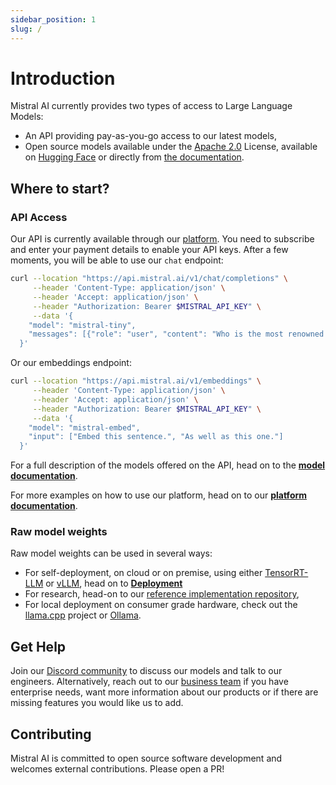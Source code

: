 ```yaml
---
sidebar_position: 1
slug: /
---
```


# Introduction

Mistral AI currently provides two types of access to Large Language Models: 
- An API providing pay-as-you-go access to our latest models,
- Open source models available under the [Apache 2.0](https://github.com/apache/.github/blob/main/LICENSE) License, available on [Hugging Face](https://huggingface.co/mistralai) or directly from [the documentation](/models).

## Where to start?

### API Access

Our API is currently available through our [platform](https://console.mistral.ai/). You need to subscribe and enter your payment details to enable your API keys. After a few moments, you will be able to use our `chat` endpoint:

```bash
curl --location "https://api.mistral.ai/v1/chat/completions" \
     --header 'Content-Type: application/json' \
     --header 'Accept: application/json' \
     --header "Authorization: Bearer $MISTRAL_API_KEY" \
     --data '{
    "model": "mistral-tiny",
    "messages": [{"role": "user", "content": "Who is the most renowned French painter?"}]
  }'
```

Or our embeddings endpoint:

```bash
curl --location "https://api.mistral.ai/v1/embeddings" \
     --header 'Content-Type: application/json' \
     --header 'Accept: application/json' \
     --header "Authorization: Bearer $MISTRAL_API_KEY" \
     --data '{
    "model": "mistral-embed",
    "input": ["Embed this sentence.", "As well as this one."]
  }'
```

For a full description of the models offered on the API, head on to the **[model documentation](./models)**.

For more examples on how to use our platform, head on to our **[platform documentation](./platform/01-overview.md)**.

### Raw model weights

Raw model weights can be used in several ways: 
- For self-deployment, on cloud or on premise, using either [TensorRT-LLM](./self-deployment/trtllm) or [vLLM](./self-deployment/vllm), head on to **[Deployment](./self-deployment/skypilot)**
- For research, head-on to our [reference implementation repository](https://github.com/mistralai/mistral-src),
- For local deployment on consumer grade hardware, check out the [llama.cpp](https://github.com/ggerganov/llama.cpp) project or [Ollama](https://ollama.ai/).


## Get Help

Join our [Discord community](https://discord.gg/mistralai) to discuss our models and talk to our engineers. Alternatively, reach out to our [business team](https://mistral.ai/contact/) if you have enterprise needs, want more information about our products or if there are missing features you would like us to add.


## Contributing

Mistral AI is committed to open source software development and welcomes external contributions. Please open a PR!
